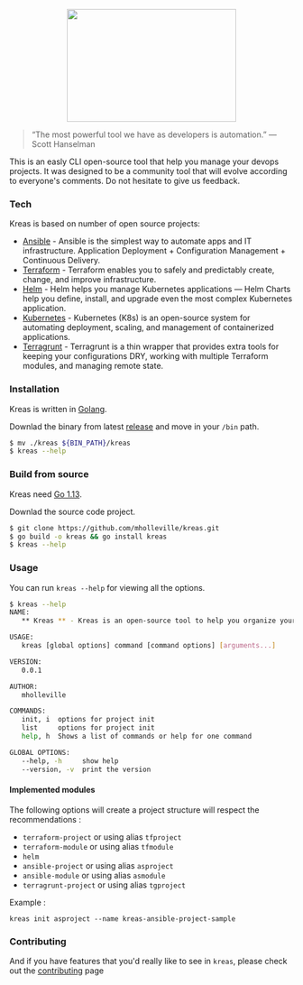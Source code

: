 <p align="center">
  <img width="300" height="200" src=".github/kreas-logo.png">
</p>


> “The most powerful tool we have as developers is automation.”
> —Scott Hanselman

This is an easly CLI open-source tool that help you manage your devops projects. 
It was designed to be a community tool that will evolve according to everyone's comments. Do not hesitate to give us feedback.

### Tech

Kreas is based on number of open source projects:

* [Ansible](https://www.ansible.com/) - Ansible is the simplest way to automate apps and IT infrastructure. Application Deployment + Configuration Management + Continuous Delivery.
* [Terraform](https://www.terraform.io/) - Terraform enables you to safely and predictably create, change, and improve infrastructure.
* [Helm](https://helm.sh/) - Helm helps you manage Kubernetes applications — Helm Charts help you define, install, and upgrade even the most complex Kubernetes application.
* [Kubernetes](https://kubernetes.io/) - Kubernetes (K8s) is an open-source system for automating deployment, scaling, and management of containerized applications.
* [Terragrunt](https://terragrunt.gruntwork.io/) - Terragrunt is a thin wrapper that provides extra tools for keeping your configurations DRY, working with multiple Terraform modules, and managing remote state.

### Installation

Kreas is written in [Golang](https://golang.org/).

Downlad the binary from latest [release](https://github.com/mholleville/kreas/releases) and move in your `/bin` path.

```sh
$ mv ./kreas ${BIN_PATH}/kreas
$ kreas --help
```

### Build from source

Kreas need [Go 1.13](https://golang.org/).

Downlad the source code project.

```sh
$ git clone https://github.com/mholleville/kreas.git
$ go build -o kreas && go install kreas
$ kreas --help
```

### Usage

You can run `kreas --help` for viewing all the options.

```bash
$ kreas --help
NAME:
   ** Kreas ** - Kreas is an open-source tool to help you organize your DevOps project

USAGE:
   kreas [global options] command [command options] [arguments...]

VERSION:
   0.0.1

AUTHOR:
   mholleville

COMMANDS:
   init, i  options for project init
   list     options for project init
   help, h  Shows a list of commands or help for one command

GLOBAL OPTIONS:
   --help, -h     show help
   --version, -v  print the version
```

#### Implemented modules

The following options will create a project structure will respect the recommendations :

- `terraform-project` or using alias `tfproject`
- `terraform-module` or using alias `tfmodule`
- `helm`
- `ansible-project` or using alias `asproject`
- `ansible-module` or using alias `asmodule`
- `terragrunt-project` or using alias `tgproject`

Example :

`kreas init asproject --name kreas-ansible-project-sample`

### Contributing

And if you have features that you'd really like to see in `kreas`, please check out the [contributing](https://github.com/mholleville/kreas/blob/master/.github/CONTRIBUTING.md) page

